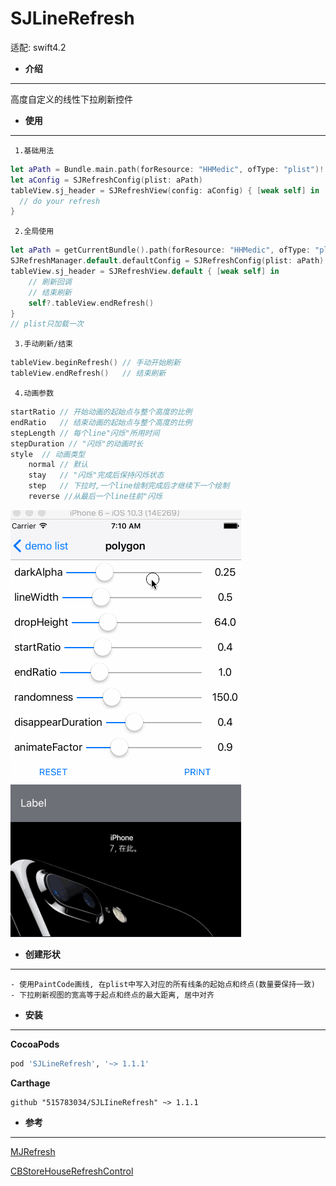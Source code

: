# SJLineRefresh

适配: swift4.2

- **介绍**
***
高度自定义的线性下拉刷新控件

- **使用**
***
 ` 1.基础用法`
```swift
let aPath = Bundle.main.path(forResource: "HHMedic", ofType: "plist")!
let aConfig = SJRefreshConfig(plist: aPath)
tableView.sj_header = SJRefreshView(config: aConfig) { [weak self] in
  // do your refresh
}
```
` 2.全局使用`
```swift
let aPath = getCurrentBundle().path(forResource: "HHMedic", ofType: "plist") ?? ""
SJRefreshManager.default.defaultConfig = SJRefreshConfig(plist: aPath) // 设置全局config
tableView.sj_header = SJRefreshView.default { [weak self] in
	// 刷新回调
	// 结束刷新
	self?.tableView.endRefresh()
}
// plist只加载一次
```
` 3.手动刷新/结束`
```swift
tableView.beginRefresh() // 手动开始刷新
tableView.endRefresh()   // 结束刷新
```

` 4.动画参数`
```swift
startRatio // 开始动画的起始点与整个高度的比例
endRatio   // 结束动画的起始点与整个高度的比例
stepLength // 每个line"闪烁"所用时间
stepDuration // "闪烁"的动画时长
style  // 动画类型
	normal // 默认
	stay   // "闪烁"完成后保持闪烁状态
	step   // 下拉时,一个line绘制完成后才继续下一个绘制
	reverse //从最后一个line往前"闪烁
```
![debug](./images/debug.gif)

- **创建形状**
***

```descript
- 使用PaintCode画线, 在plist中写入对应的所有线条的起始点和终点(数量要保持一致)
- 下拉刷新视图的宽高等于起点和终点的最大距离, 居中对齐
```

- **安装**
***
**CocoaPods**

```ruby
pod 'SJLineRefresh', '~> 1.1.1'
```
**Carthage**
```
github "515783034/SJLIineRefresh" ~> 1.1.1
```

- **参考**
***
[MJRefresh](https://github.com/CoderMJLee/MJRefresh)

[CBStoreHouseRefreshControl](https://github.com/coolbeet/CBStoreHouseRefreshControl)
